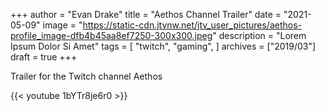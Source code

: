 +++
author = "Evan Drake"
title = "Aethos Channel Trailer"
date = "2021-05-09"
image = "https://static-cdn.jtvnw.net/jtv_user_pictures/aethos-profile_image-dfb4b45aa8ef7250-300x300.jpeg"
description = "Lorem Ipsum Dolor Si Amet"
tags = [
    "twitch",
    "gaming",
]
archives = ["2019/03"]
draft = true
+++

Trailer for the Twitch channel Aethos

{{< youtube 1bYTr8je6r0 >}}

